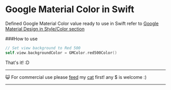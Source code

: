 # Google Material Color in Swift

Defined Google Material Color value ready to use in Swift refer to [Google Material Design in Style/Color section](http://www.google.com/design/spec/style/color.html#color-color-palette)

###How to use
```swift
// Set view background to Red 500
self.view.backgroundColor = GMColor.red500Color()
```
That's it! :D

- - -
:smiley_cat: For commercial use please  [feed](https://www.paypal.com/cgi-bin/webscr?cmd=_xclick&business=katopz%40gmail%2ecom&lc=TH&item_name=tuna&item_number=tuna&button_subtype=services&no_note=0&currency_code=USD&bn=PP%2dBuyNowBF%3abtn_buynowCC_LG%2egif%3aNonHostedGuest) my [cat](http://instagram.com/katopz) first!
any $ is welcome :)
- - -
